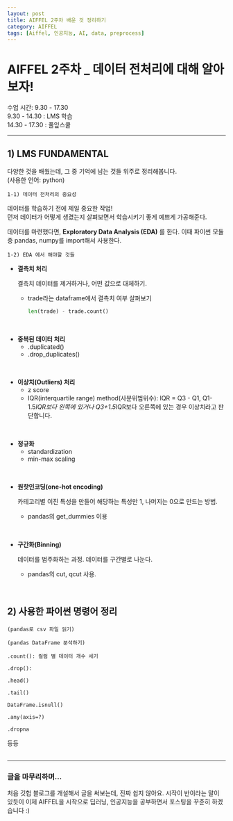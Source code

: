 ```yaml
---
layout: post
title: AIFFEL 2주차 배운 것 정리하기
category: AIFFEL
tags: [Aiffel, 인공지능, AI, data, preprocess]
---
```

# AIFFEL 2주차 _ 데이터 전처리에 대해 알아보자!

수업 시간: 9.30 - 17.30      
9.30 - 14.30 : LMS 학습      
14.30 - 17.30 : 풀잎스쿨
***
## 1) LMS FUNDAMENTAL
다양한 것을 배웠는데, 그 중 기억에 남는 것들 위주로 정리해봅니다.\
(사용한 언어: python)

    1-1) 데이터 전처리의 중요성
데이터를 학습하기 전에 제일 중요한 작업!\
먼저 데이터가 어떻게 생겼는지 살펴보면서 학습시키기 좋게 예쁘게 가공해준다.

데이터를 마련했다면, **Exploratory Data Analysis (EDA)** 를 한다. 이때 파이썬 모듈 중 pandas, numpy를 import해서 사용한다.   

    1-2) EDA 에서 해야할 것들
* __결측치 처리__

  결측치 데이터를 제거하거나, 어떤 값으로 대체하기.
  - trade라는 dataframe에서 결측치 여부 살펴보기
     ```python
     len(trade) - trade.count()
     ```     
<br/>

* __중복된 데이터 처리__
    - .duplicated()  
    - .drop_duplicates()    
<br/>

* __이상치(Outliers) 처리__
    - z score
    - IQR(interquartile range) method(사분위범위수): IQR = Q3 - Q1, Q1-1.5*IQR보다 왼쪽에 있거나 Q3+1.5*IQR보다 오른쪽에 있는 경우 이상치라고 판단합니다.    
<br/>

* __정규화__
    - standardization
    - min-max scaling    
<br/>

* __원핫인코딩(one-hot encoding)__

   카테고리별 이진 특성을 만들어 해당하는 특성만 1, 나머지는 0으로 만드는 방법.
    - pandas의 get_dummies 이용    
<br/>

* __구간화(Binning)__

  데이터를 범주화하는 과정. 데이터를 구간별로 나눈다.
  - pandas의 cut, qcut 사용.  
<br/>

## 2) 사용한 파이썬 명령어 정리

    (pandas로 csv 파일 읽기)

    (pandas DataFrame 분석하기)

    .count(): 컬럼 별 데이터 개수 세기

    .drop(): 

    .head()

    .tail()

    DataFrame.isnull()

    .any(axis=?)

    .dropna
등등   
<br/>
* * *
### 글을 마무리하며...
처음 깃헙 블로그를 개설해서 글을 써보는데, 진짜 쉽지 않아요. 시작이 반이라는 말이 있듯이 이제 AIFFEL을 시작으로 딥러닝, 인공지능을 공부하면서 포스팅을 꾸준히 하겠습니다 :)
